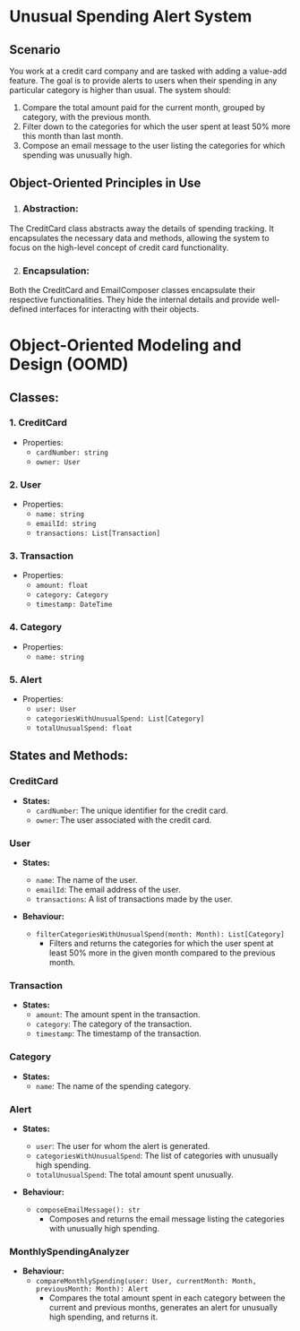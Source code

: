 # Unusual Spending Alert System

## Scenario

You work at a credit card company and are tasked with adding a value-add feature. The goal is to provide alerts to users when their spending in any particular category is higher than usual. The system should:

1. Compare the total amount paid for the current month, grouped by category, with the previous month.
2. Filter down to the categories for which the user spent at least 50% more this month than last month.
3. Compose an email message to the user listing the categories for which spending was unusually high.

## Object-Oriented Principles in Use
1. ### Abstraction:

The CreditCard class abstracts away the details of spending tracking. It encapsulates the necessary data and methods, allowing the system to focus on the high-level concept of credit card functionality.

2. ### Encapsulation:

Both the CreditCard and EmailComposer classes encapsulate their respective functionalities. They hide the internal details and provide well-defined interfaces for interacting with their objects.

# Object-Oriented Modeling and Design (OOMD)

## Classes:

### 1. CreditCard
   - Properties:
     - `cardNumber: string`
     - `owner: User`

### 2. User
   - Properties:
     - `name: string`
     - `emailId: string`
     - `transactions: List[Transaction]`

### 3. Transaction
   - Properties:
     - `amount: float`
     - `category: Category`
     - `timestamp: DateTime`

### 4. Category
   - Properties:
     - `name: string`

### 5. Alert
   - Properties:
     - `user: User`
     - `categoriesWithUnusualSpend: List[Category]`
     - `totalUnusualSpend: float`

## States and Methods:

### CreditCard
- **States:**
  - `cardNumber`: The unique identifier for the credit card.
  - `owner`: The user associated with the credit card.

### User
- **States:**
  - `name`: The name of the user.
  - `emailId`: The email address of the user.
  - `transactions`: A list of transactions made by the user.

- **Behaviour:**
  - `filterCategoriesWithUnusualSpend(month: Month): List[Category]`
    - Filters and returns the categories for which the user spent at least 50% more in the given month compared to the previous month.

### Transaction
- **States:**
  - `amount`: The amount spent in the transaction.
  - `category`: The category of the transaction.
  - `timestamp`: The timestamp of the transaction.

### Category
- **States:**
  - `name`: The name of the spending category.

### Alert
- **States:**
  - `user`: The user for whom the alert is generated.
  - `categoriesWithUnusualSpend`: The list of categories with unusually high spending.
  - `totalUnusualSpend`: The total amount spent unusually.

- **Behaviour:**
  - `composeEmailMessage(): str`
    - Composes and returns the email message listing the categories with unusually high spending.

### MonthlySpendingAnalyzer
- **Behaviour:**
  - `compareMonthlySpending(user: User, currentMonth: Month, previousMonth: Month): Alert`
    - Compares the total amount spent in each category between the current and previous months, generates an alert for unusually high spending, and returns it.



